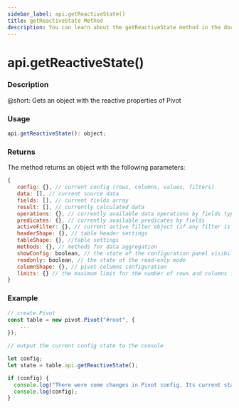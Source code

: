 ```yaml
---
sidebar_label: api.getReactiveState()
title: getReactiveState Method
description: You can learn about the getReactiveState method in the documentation of the DHTMLX JavaScript Pivot library. Browse developer guides and API reference, try out code examples and live demos, and download a free 30-day evaluation version of DHTMLX Pivot.
---
```


# api.getReactiveState()

### Description

@short: Gets an object with the reactive properties of Pivot

### Usage

~~~jsx {}
api.getReactiveState(): object;
~~~

### Returns

The method returns an object with the following parameters:

~~~jsx {}
{
   config: {}, // current config (rows, columns, values, filters)
   data: [], // current source data
   fields: [], // current fields array
   result: [], // currently calculated data
   operations: {}, // currently available data operations by fields types
   predicates: {}, // currently available predicates by fields
   activeFilter: {}, // current active filter object (if any filter is open) 
   headerShape: {}, // table header settings
   tableShape: {}, //table settings
   methods: {}, // methods for data aggregation
   showConfig: boolean, // the state of the configuration panel visibility
   readonly: boolean, // the state of the read-only mode
   columnShape: {}, // pivot columns configuration
   limits: {} // the maximum limit for the number of rows and columns in the dataset
}  
~~~  

### Example

~~~jsx {}
// create Pivot
const table = new pivot.Pivot("#root", {
    ...
});

// output the current config state to the console

let config;
let state = table.api.getReactiveState();

if (config) {
  console.log("There were some changes in Pivot config. Its current state:");
  console.log(config);
}
~~~
